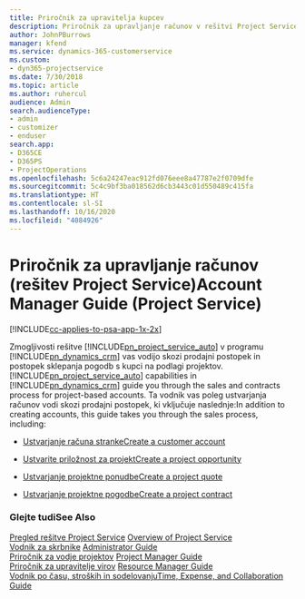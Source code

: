 ```yaml
---
title: Priročnik za upravitelja kupcev
description: Priročnik za upravljanje računov v rešitvi Project Service vas bo vodil skozi prodajni proces in proces sklepanja pogodb s kupci na podlagi projektov.
author: JohnPBurrows
manager: kfend
ms.service: dynamics-365-customerservice
ms.custom:
- dyn365-projectservice
ms.date: 7/30/2018
ms.topic: article
ms.author: ruhercul
audience: Admin
search.audienceType:
- admin
- customizer
- enduser
search.app:
- D365CE
- D365PS
- ProjectOperations
ms.openlocfilehash: 5c6a24247eac912fd076eee8a47787e2f0709dfe
ms.sourcegitcommit: 5c4c9bf3ba018562d6cb3443c01d550489c415fa
ms.translationtype: HT
ms.contentlocale: sl-SI
ms.lasthandoff: 10/16/2020
ms.locfileid: "4084926"
---
```

# <a name="account-manager-guide-project-service"></a><span data-ttu-id="27d09-103">Priročnik za upravljanje računov (rešitev Project Service)</span><span class="sxs-lookup"><span data-stu-id="27d09-103">Account Manager Guide (Project Service)</span></span>

[!INCLUDE[cc-applies-to-psa-app-1x-2x](../includes/cc-applies-to-psa-app-1x-2x.md)]

<span data-ttu-id="27d09-104">Zmogljivosti rešitve [!INCLUDE[pn_project_service_auto](../includes/pn-project-service-auto.md)] v programu [!INCLUDE[pn_dynamics_crm](../includes/pn-dynamics-crm.md)] vas vodijo skozi prodajni postopek in postopek sklepanja pogodb s kupci na podlagi projektov.</span><span class="sxs-lookup"><span data-stu-id="27d09-104">[!INCLUDE[pn_project_service_auto](../includes/pn-project-service-auto.md)] capabilities in [!INCLUDE[pn_dynamics_crm](../includes/pn-dynamics-crm.md)] guide you through the sales and contracts process for project-based accounts.</span></span> <span data-ttu-id="27d09-105">Ta vodnik vas poleg ustvarjanja računov vodi skozi prodajni postopek, ki vključuje naslednje:</span><span class="sxs-lookup"><span data-stu-id="27d09-105">In addition to creating accounts, this guide takes you through the sales process, including:</span></span>  
  
-   [<span data-ttu-id="27d09-106">Ustvarjanje računa stranke</span><span class="sxs-lookup"><span data-stu-id="27d09-106">Create a customer account</span></span>](../psa/create-customer-account.md)  
  
-   [<span data-ttu-id="27d09-107">Ustvarite priložnost za projekt</span><span class="sxs-lookup"><span data-stu-id="27d09-107">Create a project opportunity</span></span>](../psa/create-project-opportunity.md)  
  
-   [<span data-ttu-id="27d09-108">Ustvarjanje projektne ponudbe</span><span class="sxs-lookup"><span data-stu-id="27d09-108">Create a project quote</span></span>](../psa/create-project-quote.md)  
  
-   [<span data-ttu-id="27d09-109">Ustvarjanje projektne pogodbe</span><span class="sxs-lookup"><span data-stu-id="27d09-109">Create a project contract</span></span>](../psa/create-project-contract.md)  
  
  
### <a name="see-also"></a><span data-ttu-id="27d09-110">Glejte tudi</span><span class="sxs-lookup"><span data-stu-id="27d09-110">See Also</span></span>  
 <span data-ttu-id="27d09-111">[Pregled rešitve Project Service](../psa/overview.md) </span><span class="sxs-lookup"><span data-stu-id="27d09-111">[Overview of Project Service](../psa/overview.md) </span></span>  
 <span data-ttu-id="27d09-112">[Vodnik za skrbnike](../psa/admin-guide.md) </span><span class="sxs-lookup"><span data-stu-id="27d09-112">[Administrator Guide](../psa/admin-guide.md) </span></span>  
 <span data-ttu-id="27d09-113">[Priročnik za vodje projektov](../psa/project-manager-guide.md) </span><span class="sxs-lookup"><span data-stu-id="27d09-113">[Project Manager Guide](../psa/project-manager-guide.md) </span></span>  
 <span data-ttu-id="27d09-114">[Priročnik za upravitelje virov](../psa/resource-manager-guide.md) </span><span class="sxs-lookup"><span data-stu-id="27d09-114">[Resource Manager Guide](../psa/resource-manager-guide.md) </span></span>  
 [<span data-ttu-id="27d09-115">Vodnik po času, stroških in sodelovanju</span><span class="sxs-lookup"><span data-stu-id="27d09-115">Time, Expense, and Collaboration Guide</span></span>](../psa/time-expense-collaboration-guide.md)
